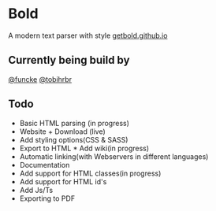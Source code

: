 # Bold
A modern text parser with style
[getbold.github.io](https://getbold.github.io)
## Currently being build by
[@funcke](https://github.com/funcke)
[@tobihrbr](https://github.com/tobihrbr)

## Todo
* Basic HTML parsing (in progress)
* Website + Download (live)
* Add styling options(CSS & SASS)
* Export to HTML
* Add wiki(in progress)
* Automatic linking(with Webservers in different languages)
* Documentation
* Add support for HTML classes(in progress)
* Add support for HTML id's
* Add Js/Ts
* Exporting to PDF
